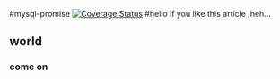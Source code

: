 #mysql-promise
[![Coverage Status](https://coveralls.io/repos/rushingpig/mysql-promise/badge.svg?branch=master&service=github)](https://coveralls.io/github/rushingpig/mysql-promise?branch=master)
#hello
if you like this article ,heh...

## world

### come on